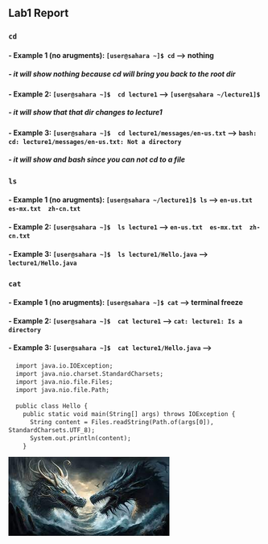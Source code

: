 ## Lab1 Report

### ```cd```
#### - Example 1 (no arugments): ```[user@sahara ~]$ cd``` --> nothing
##### - it will show nothing because cd will bring you back to the root dir
#### - Example 2: ```[user@sahara ~]$  cd lecture1``` -->  ```[user@sahara ~/lecture1]$```
##### - it will show that that dir changes to lecture1
#### - Example 3: ```[user@sahara ~]$  cd lecture1/messages/en-us.txt``` --> ```bash: cd: lecture1/messages/en-us.txt: Not a directory```
##### - it will show and bash since you can not cd to a file 

### ```ls```
#### - Example 1 (no arugments): ```[user@sahara ~/lecture1]$ ls``` --> ```en-us.txt  es-mx.txt  zh-cn.txt```
#### - Example 2: ```[user@sahara ~]$  ls lecture1``` -->  ```en-us.txt  es-mx.txt  zh-cn.txt```
#### - Example 3: ```[user@sahara ~]$  ls lecture1/Hello.java``` --> ```lecture1/Hello.java```


### ```cat```
#### - Example 1 (no arugments): ```[user@sahara ~]$ cat``` --> terminal freeze
#### - Example 2: ```[user@sahara ~]$  cat lecture1``` -->  ```cat: lecture1: Is a directory```
#### - Example 3: ```[user@sahara ~]$  cat lecture1/Hello.java``` --> 
```
  import java.io.IOException;
  import java.nio.charset.StandardCharsets;
  import java.nio.file.Files;
  import java.nio.file.Path;
  
  public class Hello {
    public static void main(String[] args) throws IOException {
      String content = Files.readString(Path.of(args[0]), StandardCharsets.UTF_8);    
      System.out.println(content);
    }
```


![Image](dragon.jpeg)
